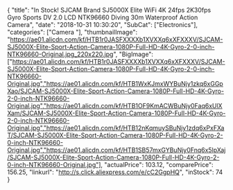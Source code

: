 {
	"title": "In Stock! SJCAM Brand SJ5000X Elite WiFi 4K 24fps 2K30fps Gyro Sports DV 2.0 LCD NTK96660 Diving 30m Waterproof Action Camera",
	"date": "2018-10-31 10:30:20",
	"SubCat": ["Electronics"],
	"categories": ["Camera "],
	"thumbnailImage": "https://ae01.alicdn.com/kf/HTB1r0JASFXXXXb1XVXXq6xXFXXXV/SJCAM-SJ5000X-Elite-Sport-Action-Camera-1080P-Full-HD-4K-Gyro-2-0-inch-NTK96660-Original.jpg_220x220.jpg",
	"BigImage": ["https://ae01.alicdn.com/kf/HTB1r0JASFXXXXb1XVXXq6xXFXXXV/SJCAM-SJ5000X-Elite-Sport-Action-Camera-1080P-Full-HD-4K-Gyro-2-0-inch-NTK96660-Original.jpg","https://ae01.alicdn.com/kf/HTB1WxKJmxWYBuNjy1zkq6xGGpXao/SJCAM-SJ5000X-Elite-Sport-Action-Camera-1080P-Full-HD-4K-Gyro-2-0-inch-NTK96660-Original.jpg","https://ae01.alicdn.com/kf/HTB1OF9KmACWBuNjy0Faq6xUlXXam/SJCAM-SJ5000X-Elite-Sport-Action-Camera-1080P-Full-HD-4K-Gyro-2-0-inch-NTK96660-Original.jpg","https://ae01.alicdn.com/kf/HTB12nKqmuySBuNjy1zdq6xPxFXaT/SJCAM-SJ5000X-Elite-Sport-Action-Camera-1080P-Full-HD-4K-Gyro-2-0-inch-NTK96660-Original.jpg","https://ae01.alicdn.com/kf/HTB1SB57mxGYBuNjy0Fnq6x5lpXaj/SJCAM-SJ5000X-Elite-Sport-Action-Camera-1080P-Full-HD-4K-Gyro-2-0-inch-NTK96660-Original.jpg"],
	"actualPrice": 103.12,
	"comparePrice": 156.25,
	"linkurl": "http://s.click.aliexpress.com/e/cC2GgpHQ",
	"inStock": 74
}
